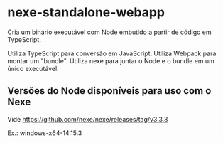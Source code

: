 # nexe-standalone-webapp
Cria um binário executável com Node embutido a partir de código em TypeScript.

Utiliza TypeScript para conversão em JavaScript.
Utiliza Webpack para montar um "bundle".
Utiliza nexe para juntar o Node e o bundle em um único executável.

## Versões do Node disponíveis para uso com o Nexe
Vide https://github.com/nexe/nexe/releases/tag/v3.3.3

Ex.: windows-x64-14.15.3